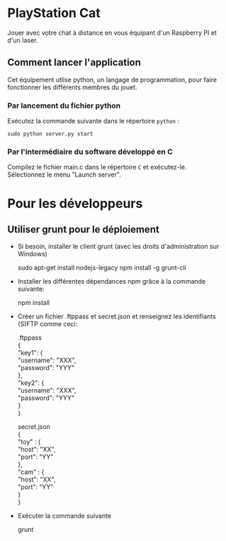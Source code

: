 # PlayStation Cat

Jouer avec votre chat à distance en vous équipant d'un Raspberry PI et d'un laser.

## Comment lancer l'application

Cet équipement utlise python, un langage de programmation, pour faire fonctionner les différents membres du jouet.

### Par lancement du fichier python

Exécutez la commande suivante dans le répertoire `python` :

	sudo python server.py start

### Par l'intermédiaire du software développé en C

Compilez le fichier main.c dans le répertoire `C` et exécutez-le.  
Sélectionnez le menu "Launch server".


# Pour les développeurs

## Utiliser grunt pour le déploiement

- Si besoin, installer le client grunt (avec les droits d'administration sur Windows)


	sudo apt-get install nodejs-legacy
	npm install -g grunt-cli


- Installer les différentes dépendances npm grâce à la commande suivante:


	npm install

- Créer un fichier .ftppass et secret.json et renseignez les identifiants (S)FTP comme ceci:

	
	.ftppass  
	{  
	  "key1": {  
	    "username": "XXX",  
	    "password": "YYY"  
	  },  
	  "key2": {  
	    "username": "XXX",  
	    "password": "YYY"  
	  }  
	}  

	secret.json  
	{  
		"toy" : {  
			"host": "XX",  
			"port": "YY"  
		},  
		"cam" : {  
			"host": "XX",  
			"port": "YY"  
		}  
	}  


- Exécuter la commande suivante


	grunt
